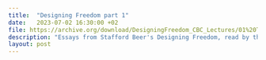 ```yaml
---
title:  "Designing Freedom part 1"
date:   2023-07-02 16:30:00 +02
file: https://archive.org/download/DesigningFreedom_CBC_Lectures/01%20The%20Real%20Threat%20to%20_All%20We%20Hold%20Most%20Dear_.mp3
description: "Essays from Stafford Beer's Designing Freedom, read by the author for Canadian Broadcasting Corporation in 1973."
layout: post
---
```


